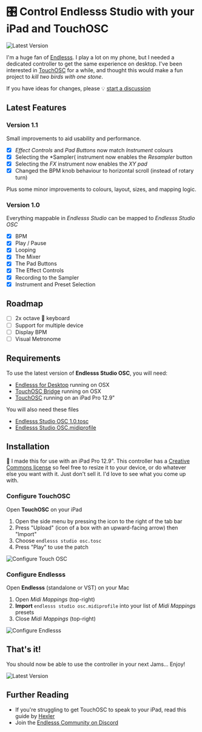 # :control_knobs: Control **Endlesss Studio** with your iPad and TouchOSC

![Latest Version](https://github.com/renderghost/endlesss-studio-osc/blob/main/thumb-latest-version.jpg)

I'm a huge fan of [Endlesss](https://endlesss.fm). I play a lot on my phone, but I needed a dedicated controller to get the same experience on desktop. I've been interested in [TouchOSC](https://hexler.net/touchosc) for a while, and thought this would make a fun project to *kill two birds with one stone*.

If you have ideas for changes, please :bulb: [start a discussion](https://github.com/renderghost/endlesss-studio-osc/discussions)

## Latest Features

### Version 1.1
Small improvements to aid usability and performance.

- [x] *Effect Controls* and *Pad Buttons* now match *Instrument* colours
- [x] Selecting the *Sampler( instrument now enables the *Resampler* button
- [x] Selecting the *FX* instrument now enables the *XY pad*
- [x] Changed the BPM knob behaviour to horizontal scroll (instead of rotary turn)

Plus some minor improvements to colours, layout, sizes, and mapping logic.

### Version 1.0
Everything mappable in *Endlesss Studio* can be mapped to *Endlesss Studio OSC*

- [x] BPM
- [x] Play / Pause
- [x] Looping
- [x] The Mixer
- [x] The Pad Buttons
- [x] The Effect Controls
- [x] Recording to the Sampler
- [x] Instrument and Preset Selection

## Roadmap
- [ ] 2x octave 🎹 keyboard
- [ ] Support for multiple device
- [ ] Display BPM
- [ ] Visual Metronome

## Requirements

To use the latest version of **Endlesss Studio OSC**, you will need:

- [Endlesss for Desktop](https://endlesss.fm/) running on OSX
- [TouchOSC Bridge](https://apps.apple.com/app/touchosc/id1569996730) running on OSX
- [TouchOSC](https://apps.apple.com/app/touchosc/id1569996730) running on an iPad Pro 12.9"

You will also need these files

- [Endlesss Studio OSC 1.0.tosc](https://github.com/renderghost/endlesss-studio-osc/blob/2cff50652fdaa44cae23730d1de5a2377d62f562/Endlesss%20Studio%20OSC%201.0.tosc)
- [Endlesss Studio OSC.midiprofile](https://github.com/renderghost/endlesss-studio-osc/blob/2cff50652fdaa44cae23730d1de5a2377d62f562/Endlesss%20Studio%20OSC.midiprofile)

## Installation

:no_mobile_phones: I made this for use with an iPad Pro 12.9". This controller has a [Creative Commons license](https://github.com/renderghost/endlesss-studio-osc/blob/main/LICENSE) so feel free to resize it to your device, or do whatever else you want with it. Just don't sell it. I'd love to see what you come up with.

### Configure TouchOSC

Open **TouchOSC** on your iPad

1. Open the side menu by pressing the icon to the right of the tab bar
2. Press "Upload" (icon of a box with an upward-facing arrow) then "Import"
3. Choose `endlesss studio osc.tosc`
4. Press "Play" to use the patch

![Configure Touch OSC](https://github.com/renderghost/endlesss-studio-osc/blob/main/config-touchosc.jpeg)

### Configure Endlesss

Open **Endlesss** (standalone or VST) on your Mac

1. Open *Midi Mappings* (top-right)
2. **Import** `endlesss studio osc.midiprofile` into your list of *Midi Mappings* presets
3. Close *Midi Mappings* (top-right)

![Configure Endlesss](https://github.com/renderghost/endlesss-studio-osc/blob/main/config-endlesss.jpeg)

## That's it!

You should now be able to use the controller in your next Jams... Enjoy!

![Latest Version](https://github.com/renderghost/endlesss-studio-osc/blob/main/latest-version.jpeg)

## Further Reading

- If you're struggling to get TouchOSC to speak to your iPad, read this guide by [Hexler](https://hexler.net/touchosc/manual/getting-started)
- Join the [Endlesss Community on Discord](https://discord.com/invite/hytvqRm)
